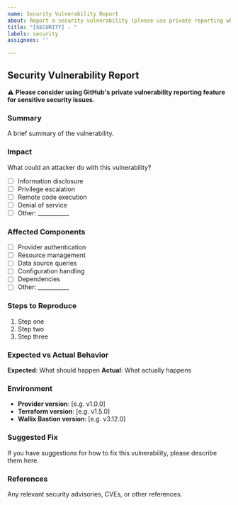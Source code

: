 ```yaml
---
name: Security Vulnerability Report
about: Report a security vulnerability (please use private reporting when possible)
title: "[SECURITY] - "
labels: security
assignees: ''

---
```


## Security Vulnerability Report

⚠️ **Please consider using GitHub's private vulnerability reporting feature for sensitive security issues.**

### Summary

A brief summary of the vulnerability.

### Impact

What could an attacker do with this vulnerability?

- [ ] Information disclosure
- [ ] Privilege escalation
- [ ] Remote code execution
- [ ] Denial of service
- [ ] Other: ___________

### Affected Components

- [ ] Provider authentication
- [ ] Resource management
- [ ] Data source queries
- [ ] Configuration handling
- [ ] Dependencies
- [ ] Other: ___________

### Steps to Reproduce

1. Step one
2. Step two
3. Step three

### Expected vs Actual Behavior

**Expected**: What should happen
**Actual**: What actually happens

### Environment

- **Provider version**: [e.g. v1.0.0]
- **Terraform version**: [e.g. v1.5.0]
- **Wallix Bastion version**: [e.g. v3.12.0]

### Suggested Fix

If you have suggestions for how to fix this vulnerability, please describe them here.

### References

Any relevant security advisories, CVEs, or other references.

